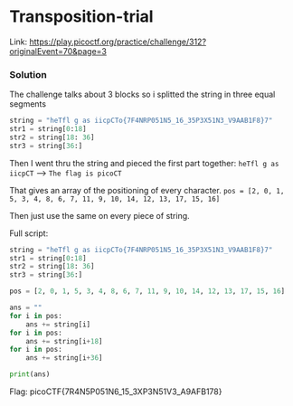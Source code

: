 # Transposition-trial
Link: https://play.picoctf.org/practice/challenge/312?originalEvent=70&page=3

### Solution

The challenge talks about 3 blocks so i splitted the string in three equal segments
```py
string = "heTfl g as iicpCTo{7F4NRP051N5_16_35P3X51N3_V9AAB1F8}7"
str1 = string[0:18]
str2 = string[18: 36]
str3 = string[36:]
```

Then I went thru the string and pieced the first part together:
`heTfl g as iicpCT` --> `The flag is picoCT`

That gives an array of the positioning of every character.
`pos = [2, 0, 1, 5, 3, 4, 8, 6, 7, 11, 9, 10, 14, 12, 13, 17, 15, 16]`

Then just use the same on every piece of string.

Full script:
```py
string = "heTfl g as iicpCTo{7F4NRP051N5_16_35P3X51N3_V9AAB1F8}7"
str1 = string[0:18]
str2 = string[18: 36]
str3 = string[36:]

pos = [2, 0, 1, 5, 3, 4, 8, 6, 7, 11, 9, 10, 14, 12, 13, 17, 15, 16]

ans = ""
for i in pos:
    ans += string[i]
for i in pos:
    ans += string[i+18]
for i in pos:
    ans += string[i+36]

print(ans)
```

Flag: picoCTF{7R4N5P051N6_15_3XP3N51V3_A9AFB178}
